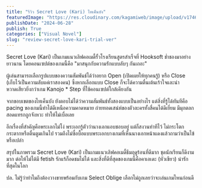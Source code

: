```yaml
---
title: "รีวิว Secret Love (Kari) ไทเค็นบัง"
featuredImage: "https://res.cloudinary.com/kagamiweb/image/upload/v1746027850/blog.coregamehd.com/review-secret-love-kari-trial-ver.jpg"
publishDate: "2024-06-28"
publish: True
categories: ["Visual Novel"]
slug: "review-secret-love-kari-trial-ver"
---
```



Secret Love (Kari) เป็นเกมแนวเลิฟคอเมดี้รั้วโรงเรียนสูตรสำเร็จที่ Hooksoft ช่ำชองมาอย่างยาวนาน โดยคอนเซปต์ของเกมนี้คือ "มาสนุกกับความรักแบบลับๆ กันเถอะ"

ผู้เล่นสามารถเลือกรูปแบบของความสัมพันธ์ได้ว่าอยาก Open (เปิดเผยให้ทุกคนรู้) หรือ Close (เก็บไว้เป็นความลับแค่เราสองคน) ซึ่งหากเลือกแบบ Close ก็จะได้ความตื่นเต้นเร้าใจและน่าหวาดเสียวยิ่งกว่าเกม Kanojo * Step ที่ใช้คอนเซปต์ใกล้เคียงกัน

จากขอบเขตของไทเค็นบัง ยังตอบไม่ได้ว่าความสัมพันธ์ทั้งสองแบบเป็นอย่างไร แต่สิ่งที่รู้ได้ทันทีคือ pacing ของเกมนี้ทำได้ดีเหนือความคาดหมาย ถ่ายทอดเสน่ห์ของตัวละครทั้งสี่คนได้ดีเยี่ยม มีมุกตลกสอดแทรกถูกจังหวะ ทำให้ไม่เบื่อเลย

อีกเรื่องที่สำคัญคือพระเอกไม่โง่ พระเอกรู้ตัวว่านางเอกแอบชอบอยู่ แต่ก็สงวนท่าทีไว้ ไม่กระโตกกระตากหรือตื่นตูมเกินไป รวมถึงไม่ซื่อบื้อแบบพระเอกบางเกมที่เห็นนางเอกหน้าแดงแล้วถามว่าเป็นไข้หรือเปล่า

สรุปในภาพรวม Secret Love (Kari) เป็นเกมแนวเลิฟคอเมดี้ธีมฤดูร้อนที่ดีมาก ชุดนักเรียนก็ดีงามมาก ต่อให้ไม่ได้มี fetish รักแร้ก็อดชมไม่ได้ และสิ่งที่ดีที่สุดของเกมนี้คือคาเอเดะ (หัวเขียว) น่ารักที่สุดในโลก

ปล. ไม่รู้ว่าทำไมถึงต้องวางขายพร้อมกับเกม Select Oblige เลือกไม่ถูกเลยว่าจะเล่นเกมไหนก่อนดี
